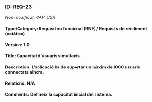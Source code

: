 ### ID: REQ-23
_Nom codificat: CAP-USR_
#### Type/Category: Requisit no funcional (RNF) / Requisits de rendiment (estàtics)
#### Version: 1.0
#### Title: Capacitat d’usuaris simultanis
#### Description: L’aplicació ha de suportar un màxim de 1000 usuaris connectats alhora.
#### Relations: N/A
#### Comments: Defineix la capacitat inicial del sistema.
